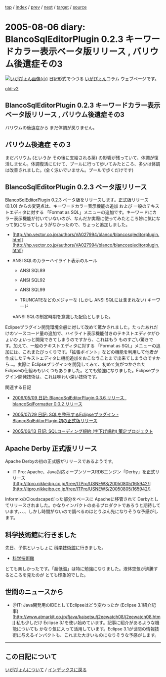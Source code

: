 [top](https://igapyon.github.io/diary/) 
 / [index](https://igapyon.github.io/diary/2005/index.html) 
 / [prev](https://igapyon.github.io/diary/2005/ig050808.html) 
 / [next](https://igapyon.github.io/diary/2005/ig050805.html) 
 / [target](https://igapyon.github.io/diary/2005/ig050806.html) 
 / [source](https://github.com/igapyon/diary/blob/gh-pages/2005/ig050806.html.src.md) 

2005-08-06 diary: BlancoSqlEditorPlugin 0.2.3 キーワードカラー表示ベータ版リリース , バリウム後遺症その3
=====================================================================================================
[![いがぴょん画像(小)](https://igapyon.github.io/diary/images/iga200306s.jpg "いがぴょん")](https://igapyon.github.io/diary/memo/memoigapyon.html) 日記形式でつづる [いがぴょん](https://igapyon.github.io/diary/memo/memoigapyon.html)コラム ウェブページです。

[old-v2](ig050806-orig.html)

## BlancoSqlEditorPlugin 0.2.3 キーワードカラー表示ベータ版リリース , バリウム後遺症その3

バリウムの後遺症から まだ体調が戻りません。


## バリウム後遺症 その３

まだバリウム (というか その後に支給される薬) の影響が残っていて、体調が復活しません。体調復活にむけて、プールに行って歩いてみたところ、多少は体調は改善されました。(全く泳いでいません。プールで歩くだけです)

## BlancoSqlEditorPlugin 0.2.3 ベータ版リリース

[BlancoSqlEditorPlugin](http://www.igapyon.jp/blanco/blancosqleditorplugin.html) 0.2.3 ベータ版をリリースします。正式版リリース (0.1.0) からの変更点は、キーワードカラー表示機能の追加 および 一般のテキストエディタに対する 「Format as
SQL」メニューの追加です。キーワードにカラー表示機能が付いていないのが、なんだか実際に使ってみたところ妙に気になって気になってしょうがなかったので、ちょっと追加しました。

* [http://hp.vector.co.jp/authors/VA027994/blanco/blancosqleditorplugin.html](http://hp.vector.co.jp/authors/VA027994/blanco/blancosqleditorplugin.html)
  
  
* ANSI SQLのカラーハイライト表示のルール
  
  * ANSI SQL89
    
  * ANSI SQL92
    
  * ANSI SQL99
    
  * TRUNCATEなどのメジャーな (しかし ANSI SQLには含まれない) キーワード
  

  ※ANSI SQLの制定時期を意識した配色としました。

Eclipseプラグイン開発環境全般に対して改めて驚かされました。たったあれだけのソースコード量の追加で、ハイライト表示機能付きのテキストエディタがひょいひょいっと開発できてしまうのですから、これはもう ものすごい驚きです。加えて、一般のテキストエディタに対する 「Format as SQL」メニューの追加には、これまたびっくりです。「拡張ポイント」などの機能を利用して他者が作成したテキストエディタに機能追加をおこなうことまで出来てしまうのですから…。実際に Eclipseプラグインを開発してみて、初めて気がつかされた Eclipseの仕組みもいくつもありました。とても勉強になりました。Eclipseプラグイン開発技術は、これは味わい深い技術です。

関連する日記

* [2006/05/09 日記: BlancoSqlEditorPlugin 0.3.6 リリース , blancoSqlFormatter 0.0.2 リリース](../2006/ig060509.html)
  
* [2005/07/29 日記: SQLを整形するEclipseプラグイン - BlancoSqlEditorPlugin 初の正式版リリース](ig050729.html)
  
* [2005/06/13 日記: SQLコーディング規約 (字下げ規約) 策定プロジェクト](ig050613.html)

## Apache Derby 正式版リリース

Apache Derbyの初の正式版がリリースであるようです。

* IT Pro: Apache、Java対応オープンソースRDBエンジン「Derby」を正式リリース
  [http://itpro.nikkeibp.co.jp/free/ITPro/USNEWS/20050805/165942/](http://itpro.nikkeibp.co.jp/free/ITPro/USNEWS/20050805/165942/)

InformixのCloudscapeだった部分をベースに Apacheに移管されて Derbyとしてリリースされました。かなりインパクトのあるプロダクトであろうと期待しています。、、、しかし時間がないので調べるのはとうぶん先になりそうな予感がします。

## 科学技術館に行きました

先日、子供といっしょに [科学技術館](http://www.jsf.or.jp/)に行きました。

* [科学技術館](http://www.jsf.or.jp/)

とても楽しかったです。「超低温」は特に勉強になりました。液体空気が沸騰するところを見たのが とても印象的でした。

## 世間のニュースから

* ＠IT: Java開発用のIDEとしてEclipseはどう変わったか (Eclipse 3.1紹介記事)
  [http://www.atmarkit.co.jp/fjava/kaisetsu/j2eewatch08/j2eewatch08.html]
  私も少しだけ Eclipse 3.1を使い始めています。記事に紹介があるような機能についても かなり気に入って活用しています。Eclipse
  3.1が世間の情報技術に与えるインパクトも、これまた大きいものになりそうな予感がします。

----------------------------------------------------------------------------------------------------

## この日記について
[いがぴょんについて](https://igapyon.github.io/diary/memo/memoigapyon.html) / [インデックスに戻る](https://igapyon.github.io/diary/idxall.html)
